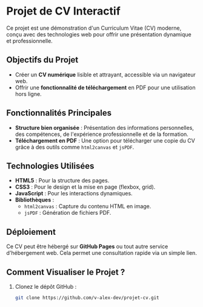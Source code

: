 # Projet de CV Interactif

Ce projet est une démonstration d'un Curriculum Vitae (CV) moderne, conçu avec des technologies web pour offrir une présentation dynamique et professionnelle. 

## Objectifs du Projet

- Créer un **CV numérique** lisible et attrayant, accessible via un navigateur web.
- Offrir une **fonctionnalité de téléchargement** en PDF pour une utilisation hors ligne.

## Fonctionnalités Principales

- **Structure bien organisée** : Présentation des informations personnelles, des compétences, de l'expérience professionnelle et de la formation.
- **Téléchargement en PDF** : Une option pour télécharger une copie du CV grâce à des outils comme `html2canvas` et `jsPDF`.

## Technologies Utilisées

- **HTML5** : Pour la structure des pages.
- **CSS3** : Pour le design et la mise en page (flexbox, grid).
- **JavaScript** : Pour les interactions dynamiques.
- **Bibliothèques** :
  - `html2canvas` : Capture du contenu HTML en image.
  - `jsPDF` : Génération de fichiers PDF.

## Déploiement

Ce CV peut être hébergé sur **GitHub Pages** ou tout autre service d'hébergement web. Cela permet une consultation rapide via un simple lien.

## Comment Visualiser le Projet ?

1. Clonez le dépôt GitHub :
   ```bash
   git clone https://github.com/v-alex-dev/projet-cv.git
